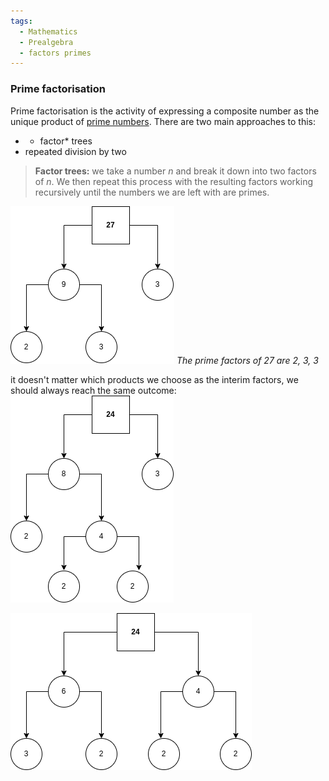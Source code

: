 ```yaml
---
tags:
  - Mathematics
  - Prealgebra
  - factors primes
---
```


### Prime factorisation

Prime factorisation is the activity of expressing a composite number as the unique product of [prime numbers](Primes%20and%20composites.md). There are two main approaches to this:

* * factor* trees
* repeated division by two

 > 
 > **Factor trees:** we take a number $n$ and break it down into two factors of $n$. We then repeat this process with the resulting factors working recursively until the numbers we are left with are primes.

![Untitled Diagram-Page-1.drawio.png](../../img/Untitled%20Diagram-Page-1.drawio.png)
*The prime factors of 27 are 2, 3, 3*

it doesn't matter which products we choose as the interim factors, we should always reach the same outcome:
![Untitled Diagram-Page-3.drawio 1.png](../../img/Untitled%20Diagram-Page-3.drawio%201.png)

![Untitled Diagram-Page-2.drawio.png](../../img/Untitled%20Diagram-Page-2.drawio.png)
